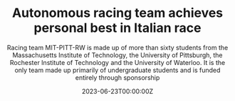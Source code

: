 ---
title: Autonomous racing team achieves personal best in Italian race
subtitle: Racing team MIT-PITT-RW is made up of more than sixty students from the Massachusetts Institute of Technology, the University of Pittsburgh, the Rochester Institute of Technology and the University of Waterloo. It is the only team made up primarily of undergraduate students and is funded entirely through sponsorship
date: '2023-06-23T00:00:00Z'


external_link: https://uwaterloo.ca/news/mathematics/autonomous-racing-team-achieves-personal-best-italian-race

---